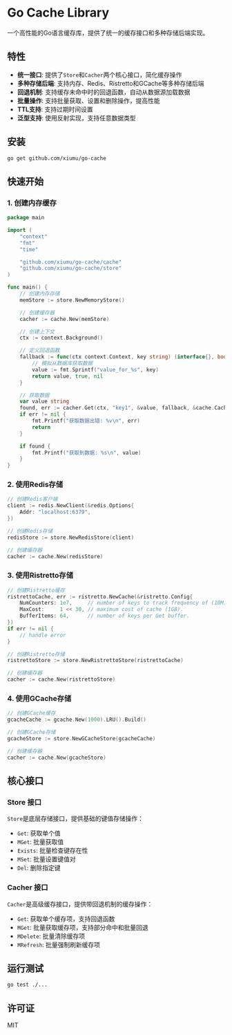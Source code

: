 # Go Cache Library

一个高性能的Go语言缓存库，提供了统一的缓存接口和多种存储后端实现。

## 特性

- **统一接口**: 提供了`Store`和`Cacher`两个核心接口，简化缓存操作
- **多种存储后端**: 支持内存、Redis、Ristretto和GCache等多种存储后端
- **回退机制**: 支持缓存未命中时的回退函数，自动从数据源加载数据
- **批量操作**: 支持批量获取、设置和删除操作，提高性能
- **TTL支持**: 支持过期时间设置
- **泛型支持**: 使用反射实现，支持任意数据类型

## 安装

```bash
go get github.com/xiumu/go-cache
```

## 快速开始

### 1. 创建内存缓存

```go
package main

import (
    "context"
    "fmt"
    "time"

    "github.com/xiumu/go-cache/cache"
    "github.com/xiumu/go-cache/store"
)

func main() {
    // 创建内存存储
    memStore := store.NewMemoryStore()

    // 创建缓存器
    cacher := cache.New(memStore)

    // 创建上下文
    ctx := context.Background()

    // 定义回退函数
    fallback := func(ctx context.Context, key string) (interface{}, bool, error) {
        // 模拟从数据库获取数据
        value := fmt.Sprintf("value_for_%s", key)
        return value, true, nil
    }

    // 获取数据
    var value string
    found, err := cacher.Get(ctx, "key1", &value, fallback, &cache.CacheOptions{TTL: time.Minute})
    if err != nil {
        fmt.Printf("获取数据出错: %v\n", err)
        return
    }

    if found {
        fmt.Printf("获取到数据: %s\n", value)
    }
}
```

### 2. 使用Redis存储

```go
// 创建Redis客户端
client := redis.NewClient(&redis.Options{
    Addr: "localhost:6379",
})

// 创建Redis存储
redisStore := store.NewRedisStore(client)

// 创建缓存器
cacher := cache.New(redisStore)
```

### 3. 使用Ristretto存储

```go
// 创建Ristretto缓存
ristrettoCache, err := ristretto.NewCache(&ristretto.Config{
    NumCounters: 1e7,     // number of keys to track frequency of (10M).
    MaxCost:     1 << 30, // maximum cost of cache (1GB).
    BufferItems: 64,      // number of keys per Get buffer.
})
if err != nil {
    // handle error
}

// 创建Ristretto存储
ristrettoStore := store.NewRistrettoStore(ristrettoCache)

// 创建缓存器
cacher := cache.New(ristrettoStore)
```

### 4. 使用GCache存储

```go
// 创建GCache缓存
gcacheCache := gcache.New(1000).LRU().Build()

// 创建GCache存储
gcacheStore := store.NewGCacheStore(gcacheCache)

// 创建缓存器
cacher := cache.New(gcacheStore)
```

## 核心接口

### Store 接口

`Store`是底层存储接口，提供基础的键值存储操作：

- `Get`: 获取单个值
- `MGet`: 批量获取值
- `Exists`: 批量检查键存在性
- `MSet`: 批量设置键值对
- `Del`: 删除指定键

### Cacher 接口

`Cacher`是高级缓存接口，提供带回退机制的缓存操作：

- `Get`: 获取单个缓存项，支持回退函数
- `MGet`: 批量获取缓存项，支持部分命中和批量回退
- `MDelete`: 批量清除缓存项
- `MRefresh`: 批量强制刷新缓存项

## 运行测试

```bash
go test ./...
```

## 许可证

MIT